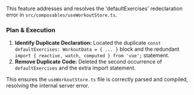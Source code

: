 This feature addresses and resolves the 'defaultExercises' redeclaration error in `src/composables/useWorkoutStore.ts`.

### Plan & Execution

1.  **Identify Duplicate Declaration:** Located the duplicate `const defaultExercises: WorkoutData = { ... }` block and the redundant `import { reactive, watch, computed } from 'vue';` statement.
2.  **Remove Duplicate Code:** Deleted the second occurrence of `defaultExercises` and the extra import statement.

This ensures the `useWorkoutStore.ts` file is correctly parsed and compiled, resolving the internal server error.